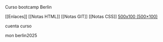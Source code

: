 Curso bootcamp Berlin 

[[Enlaces]]
[[Notas HTML]]
[[Notas GIT]]
[[Notas CSS]]
[500x100 (500×100)](https://pablomonteserin.com/lorempixel/500x100)


cuenta curso

mon
berlin2025